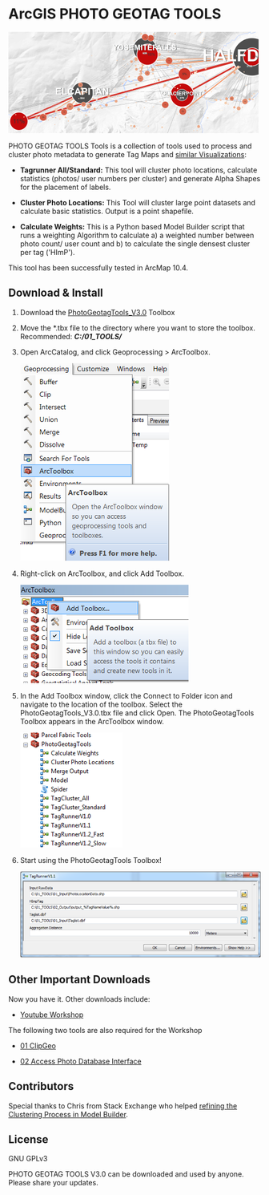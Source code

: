 ArcGIS PHOTO GEOTAG TOOLS
====================

![Vis Example](sightline_img.png?raw=true)

PHOTO GEOTAG TOOLS Tools is a collection of tools used to process and cluster photo metadata to generate Tag Maps and [similar Visualizations](https://www.flickr.com/photos/64974314@N08/albums/72157628868173205):

* **Tagrunner All/Standard:** This tool will cluster photo locations, calculate statistics (photos/ user numbers per cluster) and generate Alpha Shapes for the placement of labels.

* **Cluster Photo Locations:** This Tool will cluster large point datasets and calculate basic statistics. Output is a point shapefile.

* **Calculate Weights:** This is a Python based Model Builder script that runs a weighting Algorithm to calculate a) a weighted number between photo count/ user count and b) to calculate the single densest cluster per tag ('HImP').

This tool has been successfully tested in ArcMap 10.4. 

## Download & Install

1. Download the [PhotoGeotagTools_V3.0](PhotoGeotagTools_V3.0.tbx) Toolbox

2. Move the *.tbx file to the directory where you want to store the toolbox. Recommended: ***C:/01_TOOLS/***
 

3. Open ArcCatalog, and click Geoprocessing > ArcToolbox.

	![Geoprocessing > ArcToolbox](img1.png)

5. Right-click on ArcToolbox, and click Add Toolbox.

	![Add ArcToolbox](img2.png)

6. In the Add Toolbox window, click the Connect to Folder icon and navigate to the location of the toolbox. Select the PhotoGeotagTools_V3.0.tbx file and click Open. The PhotoGeotagTools Toolbox appears in the ArcToolbox window.

	![PhotoGeotagTools Toolbox](img3.png)

7. Start using the PhotoGeotagTools Toolbox!

	![Cluster Tag tool window](img4.png)

## Other Important Downloads

Now you have it. Other downloads include:

* [Youtube Workshop](https://www.youtube.com/watch?v=3K_oVk4vhHE)

The following two tools are also required for the Workshop

* [01 ClipGeo](https://github.com/Sieboldianus/ClipGeo)

* [02 Access Photo Database Interface](https://github.com/Sieboldianus/AccessPhotoDatabaseInterface)

## Contributors

Special thanks to Chris from Stack Exchange who helped [refining the Clustering Process in Model Builder](http://gis.stackexchange.com/questions/103954/counting-unique-occurrences-during-spatial-join).

## License

GNU GPLv3

PHOTO GEOTAG TOOLS V3.0 can be downloaded and used by anyone. Please share your updates.
